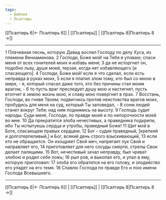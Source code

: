 ```yaml
---
tags:
  - Библия
  - Псалтирь
---
```

[[Псалтирь 6|← Псалтирь 6]] | [[Псалтирь]] | [[Псалтирь 8|Псалтирь 8 →]]

---
1 Плачевная песнь, которую Давид воспел Господу по делу Хуса, из племени Вениаминова.
2 Господи, Боже мой! на Тебя я уповаю; спаси меня от всех гонителей моих и избавь меня;
3 да не исторгнет он, подобно льву, души моей, терзая, когда нет избавляющего [и спасающего].
4 Господи, Боже мой! если я что сделал, если есть неправда в руках моих,
5 если я платил злом тому, кто был со мною в мире, - я, который спасал даже того, кто без причины стал моим врагом, -
6 то пусть враг преследует душу мою и настигнет, пусть втопчет в землю жизнь мою, и славу мою повергнет в прах.
7 Восстань, Господи, во гневе Твоем; подвигнись против неистовства врагов моих, пробудись для меня на суд, который Ты заповедал, -
8 сонм людей станет вокруг Тебя; над ним поднимись на высоту.
9 Господь судит народы. Суди меня, Господи, по правде моей и по непорочности моей во мне.
10 Да прекратится злоба нечестивых, а праведника подкрепи, ибо Ты испытуешь сердца и утробы, праведный Боже!
11 Щит мой в Боге, спасающем правых сердцем.
12 Бог - судия праведный, [крепкий и долготерпеливый,] и Бог, всякий день строго взыскивающий,
13 если кто не обращается. Он изощряет Свой меч, напрягает лук Свой и направляет его,
14 приготовляет для него сосуды смерти, стрелы Свои делает палящими.
15 Вот, нечестивый зачал неправду, был чреват злобою и родил себе ложь;
16 рыл ров, и выкопал его, и упал в яму, которую приготовил:
17 злоба его обратится на его голову, и злодейство его упадет на его темя.
18 Славлю Господа по правде Его и пою имени Господа Всевышнего.

---
[[Псалтирь 6|← Псалтирь 6]] | [[Псалтирь]] | [[Псалтирь 8|Псалтирь 8 →]]